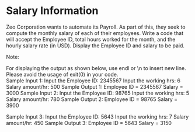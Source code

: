 # Salary Information

Zeo Corporation wants to automate its Payroll. As part of this, they seek to compute the monthly salary of each of their employees. Write a code that will accept the Employee ID, total hours worked for the month, and the hourly salary rate (in USD). Display the Employee ID and salary to be paid.

Note: 

For displaying the output as shown below, use endl or \n to insert new line.
Please avoid the usage of exit(0) in your code.  
Sample Input 1:
Input the Employee ID: 2345567
Input the working hrs: 6
Salary amount/hr: 500
Sample Output 1:
Employee ID = 2345567
Salary = 3000
Sample Input 2:
Input the Employee ID: 98765
Input the working hrs: 5
Salary amount/hr: 780
Sample Output 2:
Employee ID = 98765
Salary = 3900

Sample Input 3:
Input the Employee ID: 5643
Input the working hrs: 7
Salary amount/hr: 450
Sample Output 3:
Employee ID = 5643
Salary = 3150
